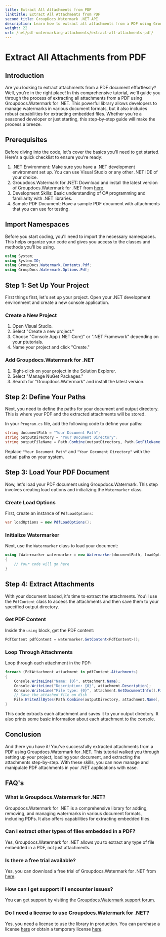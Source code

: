 ```yaml
---
title: Extract All Attachments from PDF
linktitle: Extract All Attachments from PDF
second_title: GroupDocs.Watermark .NET API
description: Learn how to extract all attachments from a PDF using Groupdocs.Watermark for .NET. Follow our step-by-step guide for a seamless extraction process.
weight: 22
url: /net/pdf-watermarking-attachments/extract-all-attachments-pdf/
---
```


# Extract All Attachments from PDF

## Introduction
Are you looking to extract attachments from a PDF document effortlessly? Well, you're in the right place! In this comprehensive tutorial, we'll guide you through the process of extracting all attachments from a PDF using Groupdocs.Watermark for .NET. This powerful library allows developers to manage watermarks in various document formats, but it also includes robust capabilities for extracting embedded files. Whether you're a seasoned developer or just starting, this step-by-step guide will make the process a breeze.
## Prerequisites
Before diving into the code, let's cover the basics you'll need to get started. Here's a quick checklist to ensure you're ready:
1. .NET Environment: Make sure you have a .NET development environment set up. You can use Visual Studio or any other .NET IDE of your choice.
2. Groupdocs.Watermark for .NET: Download and install the latest version of Groupdocs.Watermark for .NET from [here](https://releases.groupdocs.com/Watermark/net/).
3. Development Skills: Basic understanding of C# programming and familiarity with .NET libraries.
4. Sample PDF Document: Have a sample PDF document with attachments that you can use for testing.
## Import Namespaces
Before you start coding, you'll need to import the necessary namespaces. This helps organize your code and gives you access to the classes and methods you'll be using.
```csharp
using System;
using System.IO;
using GroupDocs.Watermark.Contents.Pdf;
using GroupDocs.Watermark.Options.Pdf;
```
## Step 1: Set Up Your Project
First things first, let's set up your project. Open your .NET development environment and create a new console application.
### Create a New Project
1. Open Visual Studio.
2. Select "Create a new project."
3. Choose "Console App (.NET Core)" or ".NET Framework" depending on your ptutorials.
4. Name your project and click "Create."
### Add Groupdocs.Watermark for .NET
1. Right-click on your project in the Solution Explorer.
2. Select "Manage NuGet Packages."
3. Search for "Groupdocs.Watermark" and install the latest version.
## Step 2: Define Your Paths
Next, you need to define the paths for your document and output directory. This is where your PDF and the extracted attachments will be stored.

In your `Program.cs` file, add the following code to define your paths:
```csharp
string documentPath = "Your Document Path";
string outputDirectory = "Your Document Directory";
string outputFileName = Path.Combine(outputDirectory, Path.GetFileName(documentPath));
```
Replace `"Your Document Path"` and `"Your Document Directory"` with the actual paths on your system.
## Step 3: Load Your PDF Document
Now, let's load your PDF document using Groupdocs.Watermark. This step involves creating load options and initializing the `Watermarker` class.
### Create Load Options
First, create an instance of `PdfLoadOptions`:
```csharp
var loadOptions = new PdfLoadOptions();
```
### Initialize Watermarker
Next, use the `Watermarker` class to load your document:
```csharp
using (Watermarker watermarker = new Watermarker(documentPath, loadOptions))
{
    // Your code will go here
}
```
## Step 4: Extract Attachments
With your document loaded, it's time to extract the attachments. You'll use the `PdfContent` class to access the attachments and then save them to your specified output directory.
### Get PDF Content
Inside the `using` block, get the PDF content:
```csharp
PdfContent pdfContent = watermarker.GetContent<PdfContent>();
```
### Loop Through Attachments
Loop through each attachment in the PDF:
```csharp
foreach (PdfAttachment attachment in pdfContent.Attachments)
{
    Console.WriteLine("Name: {0}", attachment.Name);
    Console.WriteLine("Description: {0}", attachment.Description);
    Console.WriteLine("File type: {0}", attachment.GetDocumentInfo().FileType);
    // Save the attached file on disk
    File.WriteAllBytes(Path.Combine(outputDirectory, attachment.Name), attachment.Content);
}
```
This code extracts each attachment and saves it to your output directory. It also prints some basic information about each attachment to the console.
## Conclusion
And there you have it! You've successfully extracted attachments from a PDF using Groupdocs.Watermark for .NET. This tutorial walked you through setting up your project, loading your document, and extracting the attachments step-by-step. With these skills, you can now manage and manipulate PDF attachments in your .NET applications with ease.
## FAQ's
### What is Groupdocs.Watermark for .NET?
Groupdocs.Watermark for .NET is a comprehensive library for adding, removing, and managing watermarks in various document formats, including PDFs. It also offers capabilities for extracting embedded files.
### Can I extract other types of files embedded in a PDF?
Yes, Groupdocs.Watermark for .NET allows you to extract any type of file embedded in a PDF, not just attachments.
### Is there a free trial available?
Yes, you can download a free trial of Groupdocs.Watermark for .NET from [here](https://releases.groupdocs.com/).
### How can I get support if I encounter issues?
You can get support by visiting the [Groupdocs.Watermark support forum](https://forum.groupdocs.com/c/watermark/19).
### Do I need a license to use Groupdocs.Watermark for .NET?
Yes, you need a license to use the library in production. You can purchase a license [here](https://purchase.groupdocs.com/buy) or obtain a temporary license [here](https://purchase.groupdocs.com/temporary-license/).
